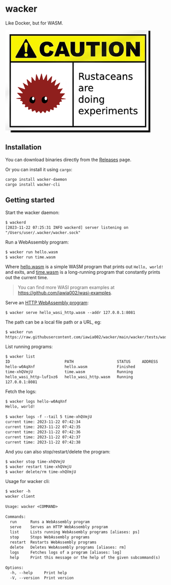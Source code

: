 # wacker

Like Docker, but for WASM.

![CAUTION: Rustaceans are doing experiments](docs/caution.png)

## Installation

You can download binaries directly from the [Releases](https://github.com/iawia002/wacker/releases) page.

Or you can install it using `cargo`:

```
cargo install wacker-daemon
cargo install wacker-cli
```

## Getting started

Start the wacker daemon:

```
$ wackerd
[2023-11-22 07:25:31 INFO wackerd] server listening on "/Users/user/.wacker/wacker.sock"
```

Run a WebAssembly program:

```
$ wacker run hello.wasm
$ wacker run time.wasm
```

Where [hello.wasm](https://github.com/iawia002/wasi-examples/tree/main/hello) is a simple WASM program that prints out `Hello, world!` and exits, and [time.wasm](https://github.com/iawia002/wasi-examples/tree/main/time) is a long-running program that constantly prints out the current time.

> You can find more WASI program examples at https://github.com/iawia002/wasi-examples.

Serve an [HTTP WebAssembly program](https://github.com/iawia002/wasi-examples/tree/main/http):

```
$ wacker serve hello_wasi_http.wasm --addr 127.0.0.1:8081
```

The path can be a local file path or a URL, eg:

```
$ wacker run https://raw.githubusercontent.com/iawia002/wacker/main/wacker/tests/wasm/hello.wasm
```

List running programs:

```
$ wacker list
ID                        PATH                   STATUS     ADDRESS
hello-w0AqXnf             hello.wasm             Finished
time-xhQVmjU              time.wasm              Running
hello_wasi_http-luf1vz6   hello_wasi_http.wasm   Running    127.0.0.1:8081
```

Fetch the logs:

```
$ wacker logs hello-w0AqXnf
Hello, world!

$ wacker logs -f --tail 5 time-xhQVmjU
current time: 2023-11-22 07:42:34
current time: 2023-11-22 07:42:35
current time: 2023-11-22 07:42:36
current time: 2023-11-22 07:42:37
current time: 2023-11-22 07:42:38
```

And you can also stop/restart/delete the program:

```
$ wacker stop time-xhQVmjU
$ wacker restart time-xhQVmjU
$ wacker delete/rm time-xhQVmjU
```

Usage for wacker cli:

```
$ wacker -h
wacker client

Usage: wacker <COMMAND>

Commands:
  run      Runs a WebAssembly program
  serve    Serves an HTTP WebAssembly program
  list     Lists running WebAssembly programs [aliases: ps]
  stop     Stops WebAssembly programs
  restart  Restarts WebAssembly programs
  delete   Deletes WebAssembly programs [aliases: rm]
  logs     Fetches logs of a program [aliases: log]
  help     Print this message or the help of the given subcommand(s)

Options:
  -h, --help     Print help
  -V, --version  Print version
```

